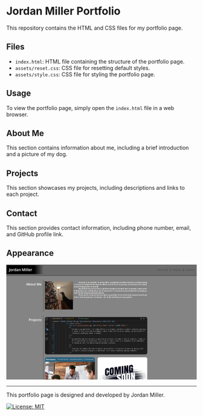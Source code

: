 # Jordan Miller Portfolio

This repository contains the HTML and CSS files for my portfolio page.

## Files

- `index.html`: HTML file containing the structure of the portfolio page.
- `assets/reset.css`: CSS file for resetting default styles.
- `assets/style.css`: CSS file for styling the portfolio page.

## Usage

To view the portfolio page, simply open the `index.html` file in a web browser.

## About Me

This section contains information about me, including a brief introduction and a picture of my dog.

## Projects

This section showcases my projects, including descriptions and links to each project.

## Contact

This section provides contact information, including phone number, email, and GitHub profile link.

## Appearance

![Appearance](./assets/appearance.png)

---

This portfolio page is designed and developed by Jordan Miller.

[![License: MIT](https://img.shields.io/badge/License-MIT-yellow.svg)](LICENSE)
